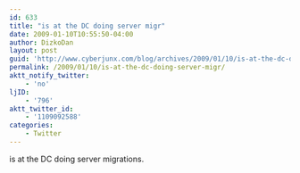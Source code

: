```yaml
---
id: 633
title: "is at the DC doing server migr"
date: 2009-01-10T10:55:50-04:00
author: DizkoDan
layout: post
guid: 'http://www.cyberjunx.com/blog/archives/2009/01/10/is-at-the-dc-doing-server-migr/'
permalink: /2009/01/10/is-at-the-dc-doing-server-migr/
aktt_notify_twitter:
    - 'no'
ljID:
    - '796'
aktt_twitter_id:
    - '1109092588'
categories:
    - Twitter
---
```


is at the DC doing server migrations.